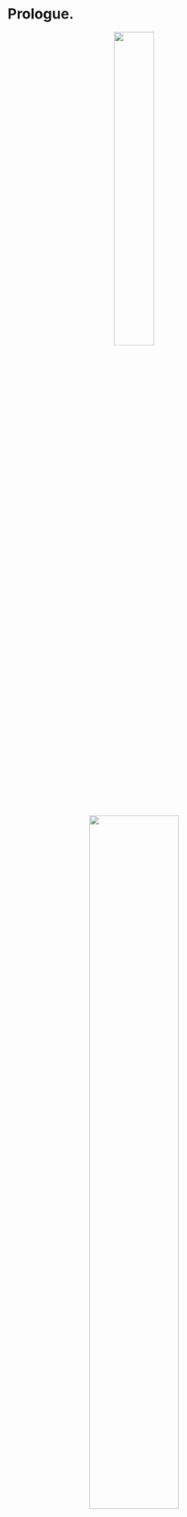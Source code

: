 # Prologue.

<!-- [![Top Langs](https://github-readme-stats.vercel.app/api/top-langs/?username=TouchToStart&layout=donut&theme=tokyonight)](https://github.com/anuraghazra/github-readme-stats) -->
<!-- [![GitHub stats](https://github-readme-stats.vercel.app/api?username=TouchToStart&show_icons=true&theme=tokyonight&rank_icon=github)](https://github.com/anuraghazra/github-readme-stats) -->

<p align="center">
  <a href="https://github.com/anuraghazra/github-readme-stats">
    <img src="https://github-readme-stats.vercel.app/api/top-langs/?username=TouchToStart&layout=donut&show_icons=true&theme=tokyonight" width=40% />
  </a>    
  <a href="https://github.com/anuraghazra/github-readme-stats">
    <img src="https://github-readme-stats.vercel.app/api?username=TouchToStart&show_icons=true&theme=tokyonight&rank_icon=github" width=59.5% />
  </a>
